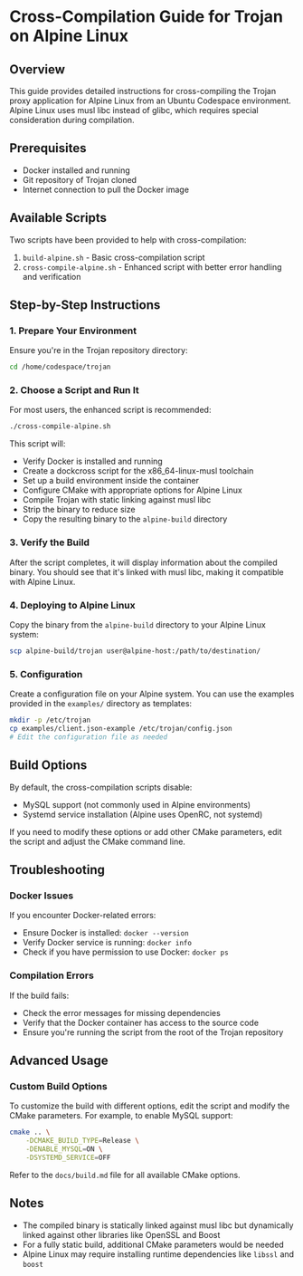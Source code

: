 # Cross-Compilation Guide for Trojan on Alpine Linux

## Overview

This guide provides detailed instructions for cross-compiling the Trojan proxy application for Alpine Linux from an Ubuntu Codespace environment. Alpine Linux uses musl libc instead of glibc, which requires special consideration during compilation.

## Prerequisites

- Docker installed and running
- Git repository of Trojan cloned
- Internet connection to pull the Docker image

## Available Scripts

Two scripts have been provided to help with cross-compilation:

1. `build-alpine.sh` - Basic cross-compilation script
2. `cross-compile-alpine.sh` - Enhanced script with better error handling and verification

## Step-by-Step Instructions

### 1. Prepare Your Environment

Ensure you're in the Trojan repository directory:

```bash
cd /home/codespace/trojan
```

### 2. Choose a Script and Run It

For most users, the enhanced script is recommended:

```bash
./cross-compile-alpine.sh
```

This script will:
- Verify Docker is installed and running
- Create a dockcross script for the x86_64-linux-musl toolchain
- Set up a build environment inside the container
- Configure CMake with appropriate options for Alpine Linux
- Compile Trojan with static linking against musl libc
- Strip the binary to reduce size
- Copy the resulting binary to the `alpine-build` directory

### 3. Verify the Build

After the script completes, it will display information about the compiled binary. You should see that it's linked with musl libc, making it compatible with Alpine Linux.

### 4. Deploying to Alpine Linux

Copy the binary from the `alpine-build` directory to your Alpine Linux system:

```bash
scp alpine-build/trojan user@alpine-host:/path/to/destination/
```

### 5. Configuration

Create a configuration file on your Alpine system. You can use the examples provided in the `examples/` directory as templates:

```bash
mkdir -p /etc/trojan
cp examples/client.json-example /etc/trojan/config.json
# Edit the configuration file as needed
```

## Build Options

By default, the cross-compilation scripts disable:
- MySQL support (not commonly used in Alpine environments)
- Systemd service installation (Alpine uses OpenRC, not systemd)

If you need to modify these options or add other CMake parameters, edit the script and adjust the CMake command line.

## Troubleshooting

### Docker Issues

If you encounter Docker-related errors:
- Ensure Docker is installed: `docker --version`
- Verify Docker service is running: `docker info`
- Check if you have permission to use Docker: `docker ps`

### Compilation Errors

If the build fails:
- Check the error messages for missing dependencies
- Verify that the Docker container has access to the source code
- Ensure you're running the script from the root of the Trojan repository

## Advanced Usage

### Custom Build Options

To customize the build with different options, edit the script and modify the CMake parameters. For example, to enable MySQL support:

```bash
cmake .. \
    -DCMAKE_BUILD_TYPE=Release \
    -DENABLE_MYSQL=ON \
    -DSYSTEMD_SERVICE=OFF
```

Refer to the `docs/build.md` file for all available CMake options.

## Notes

- The compiled binary is statically linked against musl libc but dynamically linked against other libraries like OpenSSL and Boost
- For a fully static build, additional CMake parameters would be needed
- Alpine Linux may require installing runtime dependencies like `libssl` and `boost`
